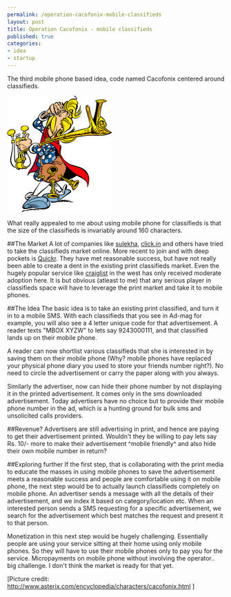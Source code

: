 ```yaml
--- 
permalink: /operation-cacofonix-mobile-classifieds
layout: post
title: Operation Cacofonix - mobile classifieds
published: true
categories: 
- idea
- startup
---
```


The third mobile phone based idea, code named Cacofonix centered around classifieds. 

<p></p>
<div class="image"><img src="/images/c.gif" alt="Operation Cacofonix - mobile classifieds" /></div>

What really appealed to me about using mobile phone for classifieds is that the size of the classifieds is invariably around 160 characters.<br /> <!--more-->

##The Market
A lot of companies like <a href="http://classifieds.sulekha.com/">sulekha</a>, <a href="http://www.click.in">click.in</a> and others have tried to take the classifieds market online. More recent to join and with deep pockets is <a href="http://www.quickr.com">Quickr</a>. They have met reasonable success, but have not really been able to create a dent in the existing print classifieds market. Even the hugely popular service like <a href="http://craiglist.com">craiglist</a> in the west has only received moderate adoption here. It is but obvious (atleast to me) that any serious player in classifieds space will have to leverage the print market and take it to mobile phones. 

##The Idea
The basic idea is to take an existing print classified, and turn it in to a mobile SMS. With each classifieds that you see in Ad-mag for example, you will also see a 4 letter unique code for that advertisement. A reader texts "MBOX XYZW" to lets say 9243000111, and that classified lands up on their mobile phone. 

A reader can now shortlist various classifieds that she is interested in by saving them on their mobile phone (Why? mobile phones have replaced your physical phone diary you used to store your friends number right?). No need to circle the advertisement or carry the paper along with you always. 

Similarly the advertiser, now can hide their phone number by not displaying it in the printed advertisement. It comes only in the sms downloaded advertisement. Today advertisers have no choice but to provide their mobile phone number in the ad, which is a hunting ground for bulk sms and unsolicited calls providers.

##Revenue?
Advertisers are still advertising in print, and hence are paying to get their advertisement printed. Wouldn't they be willing to pay lets say Rs. 10/- more to make their advertisement ^mobile friendly^ and also hide their own mobile number in return?

##Exploring further
If the first step, that is collaborating with the print media to educate the masses in using mobile phones to save the advertisement meets a reasonable success and people are comfortable using it on mobile phone, the next step would be to actually launch classifieds completely on mobile phone. An advertiser sends a message with all the details of their advertisement, and we index it based on category/location etc. When an interested person sends a SMS requesting for a specific advertisement, we search for the advertisement which best matches the request and present it to that person.

Monetization in this next step would be hugely challenging. Essentially people are using your service sitting at their home using only mobile phones. So they will have to use their mobile phones only to pay you for the service. Micropayments on mobile phone without involving the operator.. big challenge. I don't think the market is ready for that yet.

[Picture credit: <a href="http://www.asterix.com/encyclopedia/characters/cacofonix.html">http://www.asterix.com/encyclopedia/characters/cacofonix.html</a> ]
